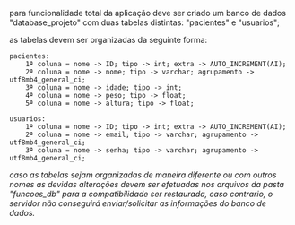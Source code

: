 para funcionalidade total da aplicação deve ser criado um banco de dados "database_projeto" com duas tabelas distintas: "pacientes" e "usuarios";

as tabelas devem ser organizadas da seguinte forma:
    
    pacientes:
        1ª coluna = nome -> ID; tipo -> int; extra -> AUTO_INCREMENT(AI);
        2ª coluna = nome -> nome; tipo -> varchar; agrupamento -> utf8mb4_general_ci; 
        3ª coluna = nome -> idade; tipo -> int;
        4ª coluna = nome -> peso; tipo -> float;
        5ª coluna = nome -> altura; tipo -> float;
    
    usuarios:
        1ª coluna = nome -> ID; tipo -> int; extra -> AUTO_INCREMENT(AI);
        2ª coluna = nome -> email; tipo -> varchar; agrupamento -> utf8mb4_general_ci;
        3ª coluna = nome -> senha; tipo -> varchar; agrupamento -> utf8mb4_general_ci;

*caso as tabelas sejam organizadas de maneira diferente ou com outros nomes as devidas alterações devem ser efetuadas nos arquivos da pasta "funcoes_db" para a compatibilidade ser restaurada, caso contrario, o servidor não conseguirá enviar/solicitar as informações do banco de dados.* 
